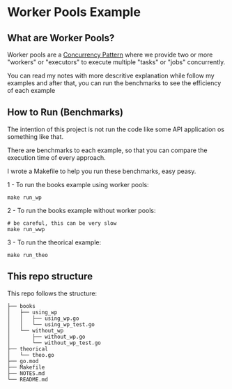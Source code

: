 # Worker Pools Example

## What are Worker Pools?

Worker pools are a [Concurrency Pattern](https://en.wikipedia.org/wiki/Concurrency_pattern) where we provide two or more "workers" or "executors" to execute multiple "tasks" or "jobs" concurrently.

You can read my notes with more descritive explanation while follow my examples and after that, you can run the benchmarks to see the efficiency of each example

## How to Run (Benchmarks)

The intention of this project is not run the code like some API application os something like that.

There are benchmarks to each example, so that you can compare the execution time of every approach.

I wrote a Makefile to help you run these benchmarks, easy peasy.


1 - To run the books example using worker pools:
```
make run_wp
```

2 - To run the books example without worker pools:
```
# be careful, this can be very slow
make run_wwp
```

3 - To run the theorical example:
```
make run_theo
```

## This repo structure

This repo follows the structure:

```
├── books
│   ├── using_wp
│   │   ├── using_wp.go
│   │   └── using_wp_test.go
│   └── without_wp
│       ├── without_wp.go
│       └── without_wp_test.go
├── theorical
│   └── theo.go
├── go.mod
├── Makefile
├── NOTES.md
└── README.md
```